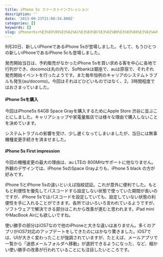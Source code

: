 ```yaml
---
title: iPhone 5s ファーストインプレッション
description: ''
date: '2013-09-23T21:08:34.000Z'
categories: []
keywords: []
slug: iPhone+5s+%E3%83%95%E3%82%A1%E3%83%BC%E3%82%B9%E3%83%88%E3%82%A4%E3%83%B3%E3%83%97%E3%83%AC%E3%83%83%E3%82%B7%E3%83%A7%E3%83%B3
---
```

9月20日、新しいiPhoneであるiPhone 5sが登場しました。そして、もうひとつの新しいiPhoneであるiPhone 5cも登場しました。

発売開始当日は、予約販売がなかったiPhone 5sを買い求める客を中心に各地で行列ができ、docomoは丸の内で、Softbankは銀座で、auは原宿で、それぞれ発売開始イベントを行ったようです。また毎年恒例のキャリアのシステムトラブルも発生(au/docomo)。今回はそれほどひどいものではなく、2，3時間程度ではおさまっていました。

#### iPhone 5sを購入

今回はiPhone5s 64GB Space Grayを購入するためにApple Store 渋谷に並ぶことにしました。キャリアショップや家電量販店では様々な理由で購入しないことを決めています。

システムトラブルの影響を受け、少し遅くなってしまいましたが、当日には無事機種変更手続きを済ませました。

#### iPhone 5s First impression

今回の機種変更の最大の理由は、au LTEの 800MHzサポートに他なりません。外観のデザインでは、iPhone 5sのSpace Grayよりも、iPhone 5 black の方が好みです。

iPhone 5とiPhone 5sの違いといえば指紋認証。これが意外に便利でした。もともと利便性を優先してパスコードすら設定しない状態で使っていた期間が長いのですが、iPhone 5sではパスコードを設定していても、設定していない状態の利便性を手に入れることができます。各所ではいろいろ言われているようですが、ソフトウェアで解決できる部分はこれから改善が進むと思われます。iPad miniやMacBook Airにも欲しいですね。

使い勝手の部分はiOS7なので他のiPhoneと大きな違いはありません。多くのアプリがiOS7対応のアップデートをしてきたのにはかなり驚きました。iOS7では、UIが大きく変わったことが強調されていますが、たとえば、メールアプリで一覧から「迷惑メールフォルダへ移動」が選択できるようになった、など、細かい使い勝手の改善が行われていることにも注目したいところです。